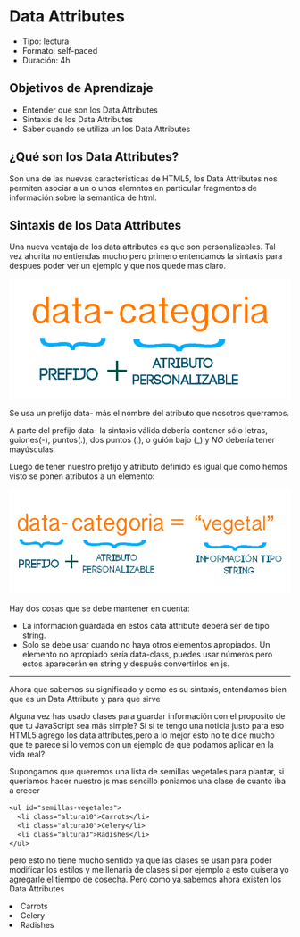 # Data Attributes
   
* Tipo: lectura
* Formato: self-paced
* Duración: 4h

## Objetivos de Aprendizaje

* Entender que son los Data Attributes
* Sintaxis de los Data Attributes
* Saber cuando se utiliza un los Data Attributes


## ¿Qué son los Data Attributes?

Son una de las nuevas caracteristicas de HTML5, los Data Attributes nos permiten asociar a un o unos elemntos en particular fragmentos de información sobre la semantica de html.

## Sintaxis de los Data Attributes

Una nueva ventaja de los data attributes es que son personalizables. Tal vez ahorita no entiendas mucho pero primero entendamos la sintaxis para despues poder ver un ejemplo y que nos quede mas claro.

![sintaxis](img-data-attributes/sitaxis-data-attributes.gif)

Se usa un prefijo data- más el nombre del atributo que nosotros querramos.

A parte del prefijo data- la sintaxis válida debería contener sólo letras, guiones(-), puntos(.), dos puntos (:), o guión bajo (_) y *NO* debería tener mayúsculas.

Luego de tener nuestro prefijo y atributo definido es igual que como hemos visto se ponen atributos a un elemento: 

![valor-data](img-data-attributes/valor-data-attribute.gif)


Hay dos cosas que se debe mantener en cuenta:
 * La información guardada en estos data attribute deberá ser de tipo string.
 * Solo se debe usar cuando no haya otros elementos apropiados. Un elemento no apropiado sería data-class, puedes usar números  pero estos aparecerán en string y después convertirlos en js.

----

Ahora que sabemos su significado y como es su sintaxis, entendamos bien que es un Data Attribute y para que sirve

Alguna vez has usado clases para guardar información con el proposito de que tu JavaScript sea más simple? Si si te tengo una noticia justo para eso HTML5 agrego los data attributes,pero a lo mejor esto no te dice mucho que te parece si lo vemos con un ejemplo de que podamos aplicar en la vida real?

Supongamos que queremos una lista de semillas vegetales para plantar, si queriamos hacer nuestro js mas sencillo poniamos una clase de cuanto iba a crecer

    <ul id="semillas-vegetales">
      <li class="altura10">Carrots</li>
      <li class="altura30">Celery</li>
      <li class="altura3">Radishes</li>
    </ul>
    
pero esto no tiene mucho sentido ya que las clases se usan para poder modificar los estilos y me llenaria de clases si por ejemplo a esto quisera yo agregarle el tiempo de cosecha. Pero como ya sabemos ahora existen los Data Attributes

   <li data-spacing="10cm" data-sowing-time="March to June">Carrots</li>
  <li data-spacing="30cm" data-sowing-time="February to March">Celery</li>
  <li data-spacing="3cm" data-sowing-time="March to September">Radishes</li>
</ul>